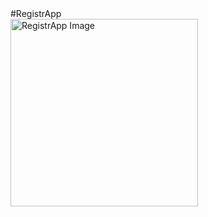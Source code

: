 <div>
  #RegistrApp
</div>
<div>
  <img src="https://github.com/caillanes/QrApp_/assets/107156396/a76a31eb-e9da-40fd-982d-5af2b80b0dce" alt="RegistrApp Image" style="width: 300px; height: 300px;">
</div>

